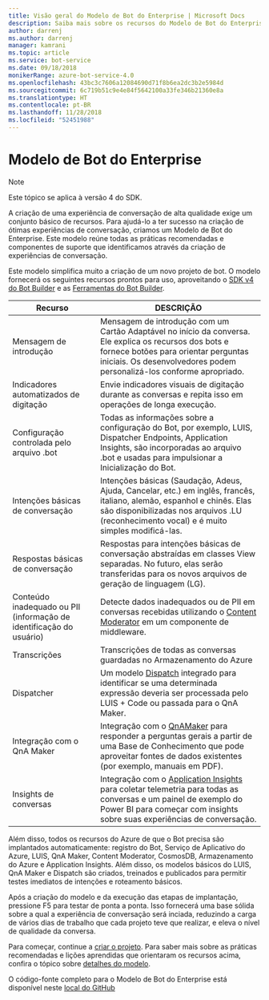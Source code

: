 ```yaml
---
title: Visão geral do Modelo de Bot do Enterprise | Microsoft Docs
description: Saiba mais sobre os recursos do Modelo de Bot do Enterprise
author: darrenj
ms.author: darrenj
manager: kamrani
ms.topic: article
ms.service: bot-service
ms.date: 09/18/2018
monikerRange: azure-bot-service-4.0
ms.openlocfilehash: 43bc3c7606a12084690d71f8b6ea2dc3b2e5984d
ms.sourcegitcommit: 6c719b51c9e4e84f5642100a33fe346b21360e8a
ms.translationtype: HT
ms.contentlocale: pt-BR
ms.lasthandoff: 11/28/2018
ms.locfileid: "52451988"
---
```

# <a name="enterprise-bot-template"></a>Modelo de Bot do Enterprise 

> [!NOTE]
> Este tópico se aplica à versão 4 do SDK. 

A criação de uma experiência de conversação de alta qualidade exige um conjunto básico de recursos. Para ajudá-lo a ter sucesso na criação de ótimas experiências de conversação, criamos um Modelo de Bot do Enterprise. Este modelo reúne todas as práticas recomendadas e componentes de suporte que identificamos através da criação de experiências de conversação. 

Este modelo simplifica muito a criação de um novo projeto de bot. O modelo fornecerá os seguintes recursos prontos para uso, aproveitando o [SDK v4 do Bot Builder](https://github.com/Microsoft/botbuilder) e as [Ferramentas do Bot Builder](https://github.com/Microsoft/botbuilder-tools).

Recurso | DESCRIÇÃO |
------------ | -------------
Mensagem de introdução | Mensagem de introdução com um Cartão Adaptável no início da conversa. Ele explica os recursos dos bots e fornece botões para orientar perguntas iniciais. Os desenvolvedores podem personalizá-los conforme apropriado.
Indicadores automatizados de digitação  | Envie indicadores visuais de digitação durante as conversas e repita isso em operações de longa execução.
Configuração controlada pelo arquivo .bot | Todas as informações sobre a configuração do Bot, por exemplo, LUIS, Dispatcher Endpoints, Application Insights, são incorporadas ao arquivo .bot e usadas para impulsionar a Inicialização do Bot.
Intenções básicas de conversação  | Intenções básicas (Saudação, Adeus, Ajuda, Cancelar, etc.) em inglês, francês, italiano, alemão, espanhol e chinês. Elas são disponibilizadas nos arquivos .LU (reconhecimento vocal) e é muito simples modificá-las.
Respostas básicas de conversação  | Respostas para intenções básicas de conversação abstraídas em classes View separadas. No futuro, elas serão transferidas para os novos arquivos de geração de linguagem (LG).
Conteúdo inadequado ou PII (informação de identificação do usuário)  |Detecte dados inadequados ou de PII em conversas recebidas utilizando o [Content Moderator](https://azure.microsoft.com/en-us/services/cognitive-services/content-moderator/) em um componente de middleware.
Transcrições  | Transcrições de todas as conversas guardadas no Armazenamento do Azure
Dispatcher | Um modelo [Dispatch](https://docs.microsoft.com/en-us/azure/bot-service/bot-builder-tutorial-dispatch?view=azure-bot-service-4.0&tabs=csaddref%2Ccsbotconfig) integrado para identificar se uma determinada expressão deveria ser processada pelo LUIS + Code ou passada para o QnA Maker.
Integração com o QnA Maker  | Integração com o [QnAMaker](https://www.qnamaker.ai) para responder a perguntas gerais a partir de uma Base de Conhecimento que pode aproveitar fontes de dados existentes (por exemplo, manuais em PDF).
Insights de conversas  | Integração com o [Application Insights](https://azure.microsoft.com/en-gb/services/application-insights/) para coletar telemetria para todas as conversas e um painel de exemplo do Power BI para começar com insights sobre suas experiências de conversação.

Além disso, todos os recursos do Azure de que o Bot precisa são implantados automaticamente: registro do Bot, Serviço de Aplicativo do Azure, LUIS, QnA Maker, Content Moderator, CosmosDB, Armazenamento do Azure e Application Insights. Além disso, os modelos básicos do LUIS, QnA Maker e Dispatch são criados, treinados e publicados para permitir testes imediatos de intenções e roteamento básicos.

Após a criação do modelo e da execução das etapas de implantação, pressione F5 para testar de ponta a ponta. Isso fornecerá uma base sólida sobre a qual a experiência de conversação será inciada, reduzindo a carga de vários dias de trabalho que cada projeto teve que realizar, e eleva o nível de qualidade da conversa.

Para começar, continue a [criar o projeto](bot-builder-enterprise-template-create-project.md). Para saber mais sobre as práticas recomendadas e lições aprendidas que orientaram os recursos acima, confira o tópico sobre [detalhes do modelo](bot-builder-enterprise-template-overview-detail.md). 

O código-fonte completo para o Modelo de Bot do Enterprise está disponível neste [local do GitHub](https://github.com/Microsoft/AI/tree/master/templates/Enterprise-Template)
